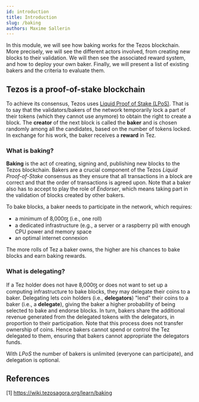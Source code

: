 ```yaml
---
id: introduction
title: Introduction
slug: /baking
authors: Maxime Sallerin
---
```


In this module, we will see how baking works for the Tezos blockchain. More precisely, we will see the different actors involved, from creating new blocks to their validation. We will then see the associated reward system, and how to deploy your own baker. Finally, we will present a list of existing bakers and the criteria to evaluate them.

## Tezos is a proof-of-stake blockchain

To achieve its consensus, Tezos uses [Liquid Proof of Stake (LPoS)](/tezos-basics/liquid-proof-of-stake). That is to say that the validators/bakers of the network temporarily lock a part of their tokens (which they cannot use anymore) to obtain the right to create a block. The **creator** of the next block is called the **baker** and is chosen randomly among all the candidates, based on the number of tokens locked. In exchange for his work, the baker receives a **reward** in Tez.

### What is baking?

**Baking** is the act of creating, signing and, publishing new blocks to the Tezos blockchain. Bakers are a crucial component of the Tezos _Liquid Proof-of-Stake_ consensus as they ensure that all transactions in a block are correct and that the order of transactions is agreed upon.
Note that a baker also has to accept to play the role of _Endorser_, which means taking part in the validation of blocks created by other bakers.

To bake blocks, a baker needs to participate in the network, which requires:
- a minimum of 8,000ꜩ (i.e., one roll)
- a dedicated infrastructure (e.g., a server or a raspberry pi) with enough CPU power and memory space
- an optimal internet connexion

The more rolls of Tez a baker owns, the higher are his chances to bake blocks and earn baking rewards.

### What is delegating?

If a Tez holder does not have 8,000ꜩ or does not want to set up a computing infrastructure to bake blocks, they may delegate their coins to a baker. Delegating lets coin holders (i.e., **delegators**) "lend" their coins to a baker (i.e., a **delegate**), giving the baker a higher probability of being selected to bake and endorse blocks. In turn, bakers share the additional revenue generated from the delegated tokens with the delegators, in proportion to their participation. Note that this process does not transfer ownership of coins. Hence bakers cannot spend or control the Tez delegated to them, ensuring that bakers cannot appropriate the delegators funds.

With _LPoS_ the number of bakers is unlimited (everyone can participate), and delegation is optional.

## References

[1] https://wiki.tezosagora.org/learn/baking
